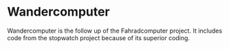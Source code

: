 # Wandercomputer

Wandercomputer is the follow up of the Fahradcomputer project.
It includes code from the stopwatch project because of its superior coding.
